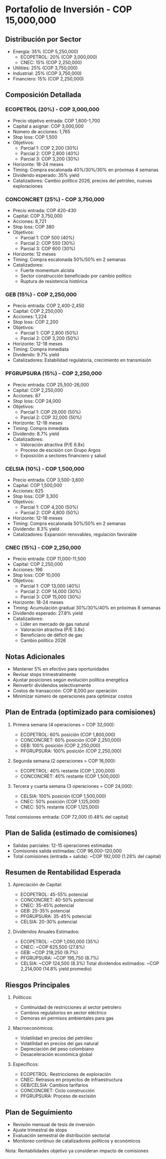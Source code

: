# Portafolio de Inversión - COP 15,000,000

## Distribución por Sector

- Energía: 35% (COP 5,250,000)
  - ECOPETROL: 20% (COP 3,000,000)
  - CNEC: 15% (COP 2,250,000)
- Utilities: 25% (COP 3,750,000)
- Industrial: 25% (COP 3,750,000)
- Financiero: 15% (COP 2,250,000)

## Composición Detallada

### ECOPETROL (20%) - COP 3,000,000

- Precio objetivo entrada: COP 1,600-1,700
- Capital a asignar: COP 3,000,000
- Número de acciones: 1,765
- Stop loss: COP 1,500
- Objetivos:
  - Parcial 1: COP 2,200 (30%)
  - Parcial 2: COP 2,800 (40%)
  - Parcial 3: COP 3,200 (30%)
- Horizonte: 18-24 meses
- Timing: Compra escalonada 40%/30%/30% en próximas 4 semanas
- Dividendo esperado: 35% yield
- Catalizadores: Cambio político 2026, precios del petróleo, nuevas exploraciones

### CONCONCRET (25%) - COP 3,750,000

- Precio entrada: COP 420-430
- Capital: COP 3,750,000
- Acciones: 8,721
- Stop loss: COP 380
- Objetivos:
  - Parcial 1: COP 500 (40%)
  - Parcial 2: COP 550 (30%)
  - Parcial 3: COP 600 (30%)
- Horizonte: 12 meses
- Timing: Compra escalonada 50%/50% en 2 semanas
- Catalizadores:
  - Fuerte momentum alcista
  - Sector construcción beneficiado por cambio político
  - Ruptura de resistencia histórica

### GEB (15%) - COP 2,250,000

- Precio entrada: COP 2,400-2,450
- Capital: COP 2,250,000
- Acciones: 1,224
- Stop loss: COP 2,200
- Objetivos:
  - Parcial 1: COP 2,800 (50%)
  - Parcial 2: COP 3,200 (50%)
- Horizonte: 12-18 meses
- Timing: Compra inmediata
- Dividendo: 9.7% yield
- Catalizadores: Estabilidad regulatoria, crecimiento en transmisión

### PFGRUPSURA (15%) - COP 2,250,000

- Precio entrada: COP 25,500-26,000
- Capital: COP 2,250,000
- Acciones: 87
- Stop loss: COP 24,000
- Objetivos:
  - Parcial 1: COP 29,000 (50%)
  - Parcial 2: COP 32,000 (50%)
- Horizonte: 12-18 meses
- Timing: Compra inmediata
- Dividendo: 8.7% yield
- Catalizadores:
  - Valoración atractiva (P/E 6.8x)
  - Proceso de escisión con Grupo Argos
  - Exposición a sectores financiero y salud

### CELSIA (10%) - COP 1,500,000

- Precio entrada: COP 3,500-3,600
- Capital: COP 1,500,000
- Acciones: 625
- Stop loss: COP 3,300
- Objetivos:
  - Parcial 1: COP 4,200 (50%)
  - Parcial 2: COP 4,800 (50%)
- Horizonte: 12-18 meses
- Timing: Compra escalonada 50%/50% en 2 semanas
- Dividendo: 8.3% yield
- Catalizadores: Expansión renovables, regulación favorable

### CNEC (15%) - COP 2,250,000

- Precio entrada: COP 11,000-11,500
- Capital: COP 2,250,000
- Acciones: 196
- Stop loss: COP 10,000
- Objetivos:
  - Parcial 1: COP 13,000 (40%)
  - Parcial 2: COP 14,000 (30%)
  - Parcial 3: COP 15,000 (30%)
- Horizonte: 18-24 meses
- Timing: Acumulación gradual 30%/30%/40% en próximas 8 semanas
- Dividendo esperado: 27.8% yield
- Catalizadores:
  - Líder en mercado de gas natural
  - Valoración atractiva (P/E 3.8x)
  - Beneficiario de déficit de gas
  - Cambio político 2026

## Notas Adicionales

- Mantener 5% en efectivo para oportunidades
- Revisar stops trimestralmente
- Ajustar posiciones según evolución política energética
- Reinvertir dividendos selectivamente
- Costos de transacción: COP 8,000 por operación
- Minimizar número de operaciones para optimizar costos

## Plan de Entrada (optimizado para comisiones)

1. Primera semana (4 operaciones = COP 32,000):

   - ECOPETROL: 60% posición (COP 1,800,000)
   - CONCONCRET: 60% posición (COP 2,250,000)
   - GEB: 100% posición (COP 2,250,000)
   - PFGRUPSURA: 100% posición (COP 2,250,000)

2. Segunda semana (2 operaciones = COP 16,000):

   - ECOPETROL: 40% restante (COP 1,200,000)
   - CONCONCRET: 40% restante (COP 1,500,000)

3. Tercera y cuarta semana (3 operaciones = COP 24,000):
   - CELSIA: 100% posición (COP 1,500,000)
   - CNEC: 50% posición (COP 1,125,000)
   - CNEC: 50% restante (COP 1,125,000)

Total comisiones entrada: COP 72,000 (0.48% del capital)

## Plan de Salida (estimado de comisiones)

- Salidas parciales: 12-15 operaciones estimadas
- Comisiones salida estimadas: COP 96,000-120,000
- Total comisiones (entrada + salida): ~COP 192,000 (1.28% del capital)

## Resumen de Rentabilidad Esperada

1. Apreciación de Capital:

   - ECOPETROL: 45-55% potencial
   - CONCONCRET: 40-50% potencial
   - CNEC: 35-45% potencial
   - GEB: 25-35% potencial
   - PFGRUPSURA: 35-45% potencial
   - CELSIA: 20-30% potencial

2. Dividendos Anuales Estimados:
   - ECOPETROL: ~COP 1,050,000 (35%)
   - CNEC: ~COP 625,500 (27.8%)
   - GEB: ~COP 218,250 (9.7%)
   - PFGRUPSURA: ~COP 195,750 (8.7%)
   - CELSIA: ~COP 124,500 (8.3%)
     Total dividendos estimados: ~COP 2,214,000 (14.8% yield promedio)

## Riesgos Principales

1. Políticos:

   - Continuidad de restricciones al sector petrolero
   - Cambios regulatorios en sector eléctrico
   - Demoras en permisos ambientales para gas

2. Macroeconómicos:

   - Volatilidad en precios del petróleo
   - Volatilidad en precios del gas natural
   - Depreciación del peso colombiano
   - Desaceleración económica global

3. Específicos:
   - ECOPETROL: Restricciones de exploración
   - CNEC: Retrasos en proyectos de infraestructura
   - GEB/CELSIA: Cambios tarifarios
   - CONCONCRET: Ciclo construcción
   - PFGRUPSURA: Proceso de escisión

## Plan de Seguimiento

- Revisión mensual de tesis de inversión
- Ajuste trimestral de stops
- Evaluación semestral de distribución sectorial
- Monitoreo continuo de catalizadores políticos y económicos

Nota: Rentabilidades objetivo ya consideran impacto de comisiones
